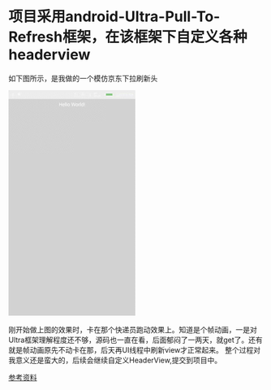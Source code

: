 项目采用android-Ultra-Pull-To-Refresh框架，在该框架下自定义各种headerview
======
   如下图所示，是我做的一个模仿京东下拉刷新头

![Alt Text](https://github.com/bad-student/UltraCustomHeader/blob/master/gif/courierheader.gif)

   刚开始做上图的效果时，卡在那个快递员跑动效果上。知道是个帧动画，一是对Ultra框架理解程度还不够，源码也一直在看，后面郁闷了一两天，就get了。还有就是帧动画原先不动卡在那，后天再UI线程中刷新view才正常起来。
整个过程对我意义还是蛮大的，后续会继续自定义HeaderView,提交到项目中。


[参考资料](http://blog.csdn.net/nugongahou110/article/details/50000911)


